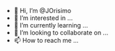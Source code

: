 - 👋 Hi, I’m @JOrisimo
- 👀 I’m interested in ...
- 🌱 I’m currently learning ...
- 💞️ I’m looking to collaborate on ...
- 📫 How to reach me ...

<!---
JOrisimo/JOrisimo is a ✨ special ✨ repository because its `README.md` (this file) appears on your GitHub profile.
You can click the Preview link to take a look at your changes.
--->
